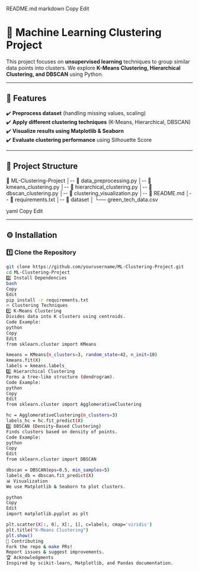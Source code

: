 README.md
markdown
Copy
Edit
# 🚀 Machine Learning Clustering Project

This project focuses on **unsupervised learning** techniques to group similar data points into clusters. We explore **K-Means Clustering, Hierarchical Clustering, and DBSCAN** using Python.

---

## 📌 Features
✔️ **Preprocess dataset** (handling missing values, scaling)  
✔️ **Apply different clustering techniques** (K-Means, Hierarchical, DBSCAN)  
✔️ **Visualize results using Matplotlib & Seaborn**  
✔️ **Evaluate clustering performance** using Silhouette Score  

---

## 📂 Project Structure
📁 ML-Clustering-Project │-- 📄 data_preprocessing.py │-- 📄 kmeans_clustering.py │-- 📄 hierarchical_clustering.py │-- 📄 dbscan_clustering.py │-- 📄 clustering_visualization.py │-- 📄 README.md │-- 📄 requirements.txt │-- 📁 dataset │ └── green_tech_data.csv

yaml
Copy
Edit

---

## ⚙️ Installation
### 1️⃣ **Clone the Repository**
```bash
git clone https://github.com/yourusername/ML-Clustering-Project.git
cd ML-Clustering-Project
2️⃣ Install Dependencies
bash
Copy
Edit
pip install -r requirements.txt
🔥 Clustering Techniques
1️⃣ K-Means Clustering
Divides data into K clusters using centroids.
Code Example:
python
Copy
Edit
from sklearn.cluster import KMeans

kmeans = KMeans(n_clusters=3, random_state=42, n_init=10)
kmeans.fit(X)
labels = kmeans.labels_
2️⃣ Hierarchical Clustering
Forms a tree-like structure (dendrogram).
Code Example:
python
Copy
Edit
from sklearn.cluster import AgglomerativeClustering

hc = AgglomerativeClustering(n_clusters=3)
labels_hc = hc.fit_predict(X)
3️⃣ DBSCAN (Density-Based Clustering)
Finds clusters based on density of points.
Code Example:
python
Copy
Edit
from sklearn.cluster import DBSCAN

dbscan = DBSCAN(eps=0.5, min_samples=5)
labels_db = dbscan.fit_predict(X)
📊 Visualization
We use Matplotlib & Seaborn to plot clusters.

python
Copy
Edit
import matplotlib.pyplot as plt

plt.scatter(X[:, 0], X[:, 1], c=labels, cmap='viridis')
plt.title("K-Means Clustering")
plt.show()
📢 Contributing
Fork the repo & make PRs!
Report issues & suggest improvements.
🏆 Acknowledgments
Inspired by scikit-learn, Matplotlib, and Pandas documentation.
